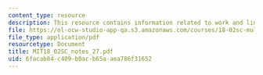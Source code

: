 ```yaml
---
content_type: resource
description: This resource contains information related to work and line integrals.
file: https://ol-ocw-studio-app-qa.s3.amazonaws.com/courses/18-02sc-multivariable-calculus-fall-2010/6facab84c409b0acb65aaea786f31652_MIT18_02SC_notes_27.pdf
file_type: application/pdf
resourcetype: Document
title: MIT18_02SC_notes_27.pdf
uid: 6facab84-c409-b0ac-b65a-aea786f31652
---
```


